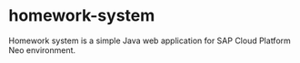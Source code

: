 # homework-system

Homework system is a simple Java web application for SAP Cloud Platform Neo environment.
